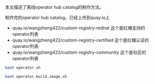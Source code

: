 本文描述了离线operator hub catalog的制作方法。

制作完的operator hub catalog，已经上传到quay.io上

- quay.io/wangzheng422/custom-registry-redhat 这个是红帽支持的operator列表
- quay.io/wangzheng422/custom-registry-certified 这个是红帽认证的operator列表
- quay.io/wangzheng422/custom-registry-community 这个是社区的operator列表

```bash
bash operator.sh

bash operator.build.image.sh

```